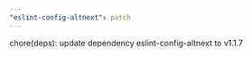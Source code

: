 ```yaml
---
"eslint-config-altnext": patch
---
```


chore(deps): update dependency eslint-config-altnext to v1.1.7
